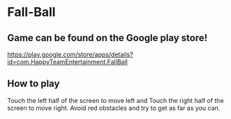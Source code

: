# Fall-Ball

## Game can be found on the Google play store! 

https://play.google.com/store/apps/details?id=com.HappyTeamEntertainment.FallBall

## How to play

Touch the left half of the screen to move left and
Touch the right half of the screen to move right.
Avoid red obstacles and try to get as far as you can.
